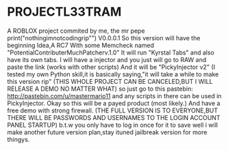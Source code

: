 # PROJECTL33TRAM
A ROBLOX project commited by me,
the mr pepe
print("nothingimnotcodingrip"")
V0.0.0.1
So this version will have the beginning Idea,A RC7 With some Memcheck named "PotentialContributerMuchPatcherv.1.0"
It will run "Kyrstal Tabs"
and also have its own tabs.
I will have a injector and you just will go to RAW and paste the link (works with other scripts)
And it will be "PickyInjector v2" (I tested my own Python skill,it is basically saying,"it will take a while
to make this version rip"
(THIS WHOLE PROJECT CAN BE CANCELED,BUT I WILL RELEASE A DEMO NO MATTER WHAT)
so just go to this pastebin: http://pastebin.com/u/mastermario11 and any scripts in there can be used in PickyInjector.
Okay so this will be a payed product (most likely.)
And have a free demo with strong firewall.
(THE FULL VERSION IS TO EVERYONE,BUT THERE WILL BE PASSWORDS AND USERNAMES TO THE LOGIN ACCOUNT PANEL STARTUP)
b.t.w you only have to log in once for it to save
well i will make another future version plan,stay ituned jailbreak version for
more thingys.
